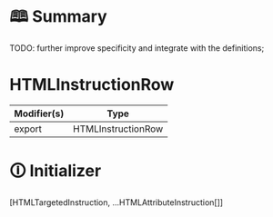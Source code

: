 # &#128366; Summary

TODO: further improve specificity and integrate with the definitions;

# HTMLInstructionRow

| Modifier(s)                            | Type                     |
|----------------------------------------|--------------------------|
| export | HTMLInstructionRow |

# &#128712; Initializer

[HTMLTargetedInstruction, ...HTMLAttributeInstruction[]]
